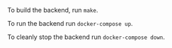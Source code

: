 To build the backend, run `make`.

To run the backend run `docker-compose up`.

To cleanly stop the backend run `docker-compose down`.
